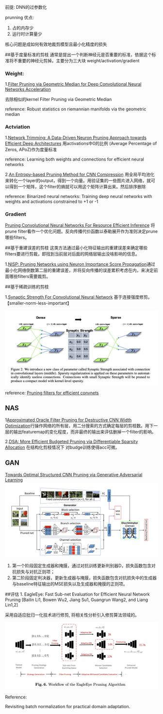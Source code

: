 前提:
DNN的过参数化

prunning 优点:
1. 占的内存少
2. 运行时计算量少

核心问题是成如何有效地裁剪模型且最小化精度的损失


##基于度量标准的剪枝
通常是提出一个判断神经元是否重要的标准，依据这个标准将不重要的神经元剪掉。主要分为三大块 weight/activation/gradient

### Weight:

1.[Filter Pruning via Geometric Median
for Deep Convolutional Neural Networks Acceleration](https://arxiv.org/pdf/1811.00250.pdf)

去除相似的kernel
Filter Pruning via Geometric Median

reference:
Robust statistics on riemannian manifolds via the geometric median

### Actviation

1.[Network Trimming: A Data-Driven Neuron Pruning Approach towards Efficient Deep Architectures](https://arxiv.org/pdf/1607.03250.pdf)
用activations中0的比例 (Average Percentage of Zeros, APoZ)作为度量标准

reference:
Learning both weights and connections for efficient neural networks

2.[An Entropy-based Pruning Method for CNN Compression](https://arxiv.org/pdf/1706.05791.pdf)
用全局平均池化来转化一个layer的output，得到一个向量。用验证集的一些图片进入网络，就可以得到一个矩阵，这个filter的熵就可以用这个矩阵计算出来。然后排序删除

reference:
Binarized neural networks: Training deep neural
networks with weights and activations constrained to +1 or
-1

### Gradient

[Pruning Convolutional Neural Networks For Resource Efficient Inference](https://arxiv.org/pdf/1611.06440.pdf)
将prune filter看作一个优化问题。反向传播代价函数以泰勒展开作为准则决定prune 哪些filters。



##基于重建误差的剪枝
这类方法通过最小化特征输出的重建误差来确定哪些filters要进行剪裁，即找到当前层对后面的网络层输出没啥影响的信息。

1.[NISP: Pruning Networks using Neuron Importance Score Propagation](https://arxiv.org/pdf/1711.05908.pdf)通过最小化网络倒数第二层的重建误差，并将反向传播的误差累积考虑在内，来决定前面哪些filters需要裁剪。


##基于稀疏训练的剪枝

1.[Synaptic Strength For Convolutional Neural Network](https://arxiv.org/pdf/1811.02454.pdf)
基于连接强度修剪。【smaller-norm-less-important】

![001.png](resources/A5E6E09C2AF12E36EA41F3033D31F204.png)

reference:
[Pruning filters for efficient convnets](https://arxiv.org/pdf/1608.08710.pdf)


## NAS
1[Approximated Oracle Filter Pruning for Destructive CNN Width Optimization](https://arxiv.org/abs/1905.04748)行操作网络的所有层，用二分搜索的方式确定每层的剪枝数。用下一层的输出featuremap的变化程度，而非最终的输出来评估删掉一个filter的影响。

2.[DSA: More Efficient Budgeted Pruning via Differentiable Sparsity Allocation](https://arxiv.org/abs/2004.02164)
在结构化剪枝情况下 对budge训练使得acc可微。


## GAN
[Towards Optimal Structured CNN Pruning via Generative Adversarial Learning](https://arxiv.org/pdf/1903.09291.pdf)
![006.png](resources/C86FA3E2523940ED09D88BEF9B925C17.png)

1. 第一个阶段固定生成器和掩膜，通过对抗训练更新判别器D，损失函数包含对抗损失与对抗正则项；
2. 第二阶段固定判决器，更新生成器与掩膜，损失函数包含对抗损失中的生成器与baseline特征输出的MSE损失以及生成器和掩膜的正则项。

##评估
1\. EagleEye: Fast Sub-net Evaluation for Efficient Neural Network Pruning [Bailin Li1, Bowen Wu2, Jiang Su1, Guangrun Wang2, and Liang Lin1,2]

采用自适应批归一化技术进行修剪, 将相关性分析引入修剪算法领域的。

![截屏2020-11-26 上午11.02.54.png](resources/878369FF30ED9FBBDEA67D239EB62B30.png)

Reference:

Revisiting batch normalization for practical domain adaptation.


